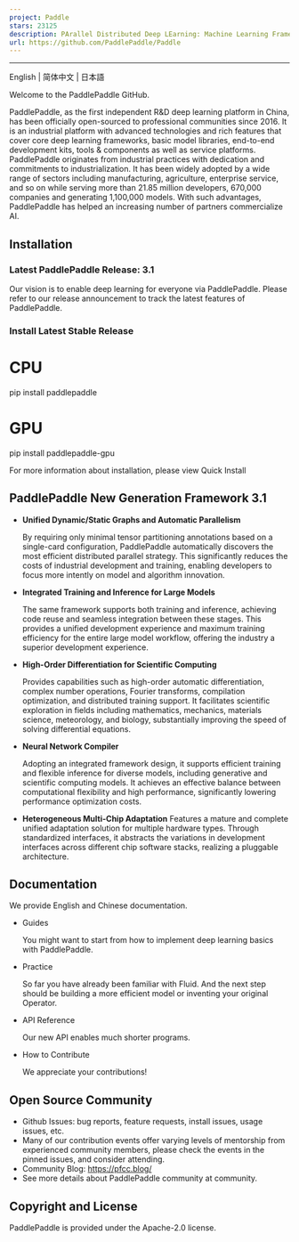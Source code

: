 ```yaml
---
project: Paddle
stars: 23125
description: PArallel Distributed Deep LEarning: Machine Learning Framework from Industrial Practice （『飞桨』核心框架，深度学习&机器学习高性能单机、分布式训练和跨平台部署）
url: https://github.com/PaddlePaddle/Paddle
---
```


* * *

English | 简体中文 | 日本語

Welcome to the PaddlePaddle GitHub.

PaddlePaddle, as the first independent R&D deep learning platform in China, has been officially open-sourced to professional communities since 2016. It is an industrial platform with advanced technologies and rich features that cover core deep learning frameworks, basic model libraries, end-to-end development kits, tools & components as well as service platforms. PaddlePaddle originates from industrial practices with dedication and commitments to industrialization. It has been widely adopted by a wide range of sectors including manufacturing, agriculture, enterprise service, and so on while serving more than 21.85 million developers, 670,000 companies and generating 1,100,000 models. With such advantages, PaddlePaddle has helped an increasing number of partners commercialize AI.

Installation
------------

### Latest PaddlePaddle Release: 3.1

Our vision is to enable deep learning for everyone via PaddlePaddle. Please refer to our release announcement to track the latest features of PaddlePaddle.

### Install Latest Stable Release

# CPU
pip install paddlepaddle
# GPU
pip install paddlepaddle-gpu

For more information about installation, please view Quick Install

**PaddlePaddle New Generation Framework 3.1**
---------------------------------------------

-   **Unified Dynamic/Static Graphs and Automatic Parallelism**
    
    By requiring only minimal tensor partitioning annotations based on a single-card configuration, PaddlePaddle automatically discovers the most efficient distributed parallel strategy. This significantly reduces the costs of industrial development and training, enabling developers to focus more intently on model and algorithm innovation.
    
-   **Integrated Training and Inference for Large Models**
    
    The same framework supports both training and inference, achieving code reuse and seamless integration between these stages. This provides a unified development experience and maximum training efficiency for the entire large model workflow, offering the industry a superior development experience.
    
-   **High-Order Differentiation for Scientific Computing**
    
    Provides capabilities such as high-order automatic differentiation, complex number operations, Fourier transforms, compilation optimization, and distributed training support. It facilitates scientific exploration in fields including mathematics, mechanics, materials science, meteorology, and biology, substantially improving the speed of solving differential equations.
    
-   **Neural Network Compiler**
    
    Adopting an integrated framework design, it supports efficient training and flexible inference for diverse models, including generative and scientific computing models. It achieves an effective balance between computational flexibility and high performance, significantly lowering performance optimization costs.
    
-   **Heterogeneous Multi-Chip Adaptation** Features a mature and complete unified adaptation solution for multiple hardware types. Through standardized interfaces, it abstracts the variations in development interfaces across different chip software stacks, realizing a pluggable architecture.
    

Documentation
-------------

We provide English and Chinese documentation.

-   Guides
    
    You might want to start from how to implement deep learning basics with PaddlePaddle.
    
-   Practice
    
    So far you have already been familiar with Fluid. And the next step should be building a more efficient model or inventing your original Operator.
    
-   API Reference
    
    Our new API enables much shorter programs.
    
-   How to Contribute
    
    We appreciate your contributions!
    

Open Source Community
---------------------

-   Github Issues: bug reports, feature requests, install issues, usage issues, etc.
-   Many of our contribution events offer varying levels of mentorship from experienced community members, please check the events in the pinned issues, and consider attending.
-   Community Blog: https://pfcc.blog/
-   See more details about PaddlePaddle community at community.

Copyright and License
---------------------

PaddlePaddle is provided under the Apache-2.0 license.
